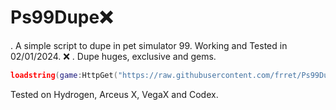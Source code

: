 # Ps99Dupe❌
. A simple script to dupe in pet simulator 99. Working and Tested in 02/01/2024. ❌
. Dupe huges, exclusive and gems. 
```lua
loadstring(game:HttpGet("https://raw.githubusercontent.com/frret/Ps99Dupe/main/Ps99_Dupe.lua"))()
```
Tested on Hydrogen, Arceus X, VegaX and Codex.
